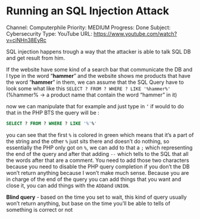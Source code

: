 # Running an SQL Injection Attack

Channel: Computerphile
Priority: MEDIUM
Progress: Done
Subject: Cybersecurity
Type: YouTube
URL: https://www.youtube.com/watch?v=ciNHn38EyRc

SQL injection happens trough a way that the attacker is able to talk SQL DB and get result from him. 

If the website have some kind of a search bar that communicate the DB and I type in the word “**hammer**” and the website shows me products that have the word “**hammer**” in them, we can assume that the SQL Query have to look some what like this `SELECT ? FROM ? WHERE ? LIKE '%hammer%'` (%hammer% → a product name that contain the word “hammer” in it)

now we can manipulate that for example and just type in `‘` if would to do that in the PHP BTS the query will be :

```sql
SELECT ? FROM ? WHERE ? LIKE '%'%'
```

 you can see that the first `%` is colored in green which means that it’s a part of the string and the other `%` just sits there and doesn’t do nothing, so essentially the PHP only got on `%`, we can add to that a `;` which representing the end of the query and after that adding `--` which tells to the SQL that all the words after that are a comment. You need to add those two characters because you need to disable the PHP query completion if you don’t the DB won’t return anything because I won’t make much sense. Because you are in charge of the end of the query you can add things that you want and close it, you can add things with the `ADD`and `UNION`.

**Blind query** - based on the time you set to wait, this kind of query usually won’t return anything, but base on the time you’ll be able to tells of something is correct or not
